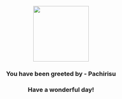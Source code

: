<p align="center">
    <img src="https://raw.githubusercontent.com/PokeAPI/sprites/master/sprites/pokemon/417.png" width="150" height="150">
</p>
<h3 align="center">You have been greeted by - <b>Pachirisu</b></h3>
<h3 align="center">Have a wonderful day!</h3>
